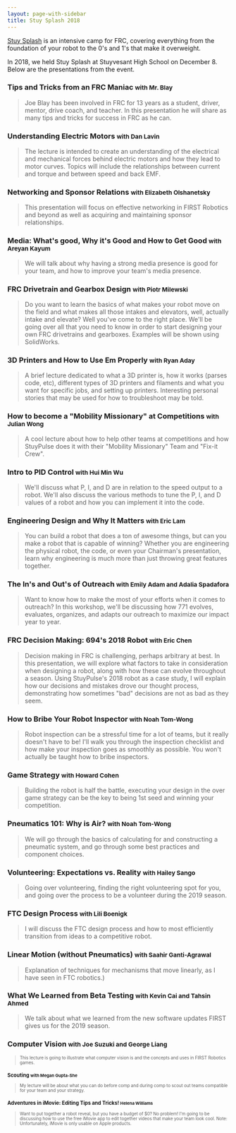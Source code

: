 ```yaml
---
layout: page-with-sidebar
title: Stuy Splash 2018
---
```


[Stuy Splash](/community/projects/stuysplash/) is an intensive camp for FRC, covering everything from the foundation of your robot to the 0's and 1's that make it overweight.

In 2018, we held Stuy Splash at Stuyvesant High School on December 8. Below are the presentations from the event.

### Tips and Tricks from an FRC Maniac <small>with Mr. Blay</small>
> Joe Blay has been involved in FRC for 13 years as a student, driver, mentor, drive coach, and teacher. In this presentation he will share as many tips and tricks for success in FRC as he can.

### Understanding Electric Motors <small>with Dan Lavin</small>
> The lecture is intended to create an understanding of the electrical and mechanical forces behind electric motors and how they lead to motor curves.  Topics will include the relationships between current and torque and between speed and back EMF.  

### Networking and Sponsor Relations <small>with Elizabeth Olshanetsky</small>
> This presentation will focus on effective networking in FIRST Robotics and beyond as well as acquiring and maintaining sponsor relationships.

### Media: What's good, Why it's Good and How to Get Good <small>with Areyan Kayum</small>
> We will talk about why having a strong media presence is good for your team, and how to improve your team's media presence.

### FRC Drivetrain and Gearbox Design <small>with Piotr Milewski</small>
> Do you want to learn the basics of what makes your robot move on the field and what makes all those intakes and elevators, well, actually intake and elevate? Well you've come to the right place. We'll be going over all that you need to know in order to start designing your own FRC drivetrains and gearboxes. Examples will be shown using SolidWorks.

### 3D Printers and How to Use Em Properly <small>with Ryan Aday</small>
> A brief lecture dedicated to what a 3D printer is, how it works (parses code, etc), different types of 3D printers and filaments and what you want for specific jobs, and setting up printers.  Interesting personal stories that may be used for how to troubleshoot may be told.

### How to become a "Mobility Missionary" at Competitions <small>with Julian Wong</small>
> A cool lecture about how to help other teams at competitions and how StuyPulse does it with their "Mobility Missionary" Team and "Fix-it Crew".

### Intro to PID Control <small>with Hui Min Wu</small>
> We'll discuss what P, I, and D are in relation to the speed output to a robot. We'll also discuss the various methods to tune the P, I, and D values of a robot and how you can implement it into the code.

### Engineering Design and Why It Matters <small>with Eric Lam</small>
> You can build a robot that does a ton of awesome things, but can you make a robot that is capable of winning? Whether you are engineering the physical robot, the code, or even your Chairman's presentation, learn why engineering is much more than just throwing great features together.

### The In's and Out's of Outreach <small>with Emily Adam and Adalia Spadafora</small>
>  Want to know how to make the most of your efforts when it comes to outreach? In this workshop, we'll be discussing how 771 evolves, evaluates, organizes, and adapts our outreach to maximize our impact year to year.

### FRC Decision Making: 694's 2018 Robot <small>with Eric Chen</small>
> Decision making in FRC is challenging, perhaps arbitrary at best. In this presentation, we will explore what factors to take in consideration when designing a robot, along with how these can evolve throughout a season. Using StuyPulse's 2018 robot as a case study, I will explain how our decisions and mistakes drove our thought process, demonstrating how sometimes "bad" decisions are not as bad as they seem.  

### How to Bribe Your Robot Inspector <small>with Noah Tom-Wong</small>
> Robot inspection can be a stressful time for a lot of teams, but it really doesn't have to be! I'll walk you through the inspection checklist and how make your inspection goes as smoothly as possible. You won't actually be taught how to bribe inspectors.

### Game Strategy <small>with Howard Cohen</small>

> Building the robot is half the battle, executing your design in the over game strategy can be the key to being 1st seed and winning your competition.

### Pneumatics 101: Why is Air? <small>with Noah Tom-Wong</small>
> We will go through the basics of calculating for and constructing a pneumatic system, and go through some best practices and component choices.

### Volunteering: Expectations vs. Reality <small>with Hailey Sango</small>
> Going over volunteering, finding the right volunteering spot for you, and going over the process to be a volunteer during the 2019 season.

### FTC Design Process <small>with Lili Boenigk</small>
> I will discuss the FTC design process and how to most efficiently transition from ideas to a competitive robot. 

### Linear Motion (without Pneumatics) <small>with Saahir Ganti-Agrawal</small>
> Explanation of techniques for mechanisms that move linearly, as I have seen in FTC robotics.)

### What We Learned from Beta Testing <small>with Kevin Cai and Tahsin Ahmed</small>
> We talk about what we learned from the new software updates FIRST gives us for the 2019 season.

### Computer Vision <small>with Joe Suzuki and George Liang<small>
> This lecture is going to illustrate what computer vision is and the concepts and uses in FIRST Robotics games.

### Scouting <small>with Megan Gupta-She</small>
> My lecture will be about what you can do before comp and during comp to scout out teams compatible for your team and your strategy.

### Adventures in iMovie: Editing Tips and Tricks! <small>Helena Williams</small>
> Want to put together a robot reveal, but you have a budget of $0? No problem! I'm going to be discussing how to use the free iMovie app to edit together videos that make your team look cool. Note: Unfortunately, iMovie is only usable on Apple products.
